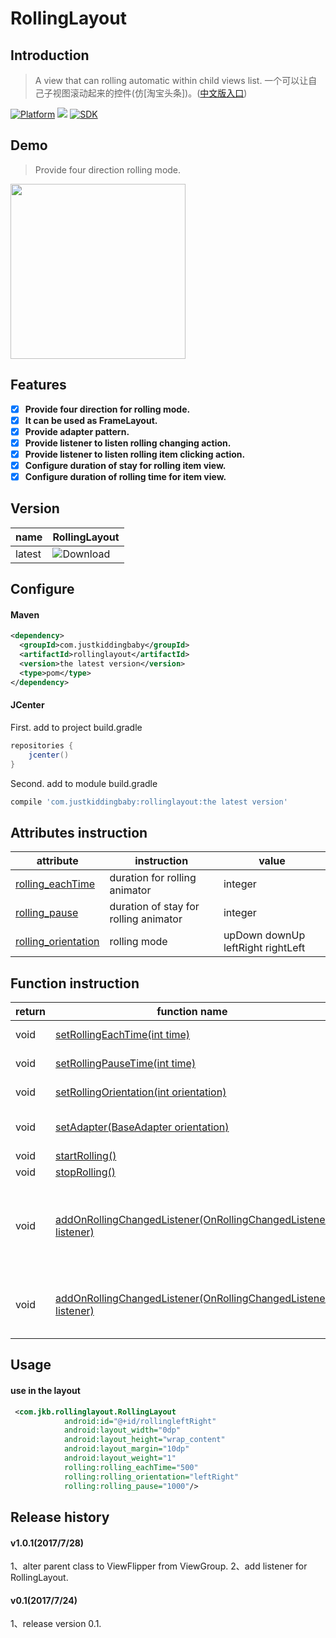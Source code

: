 # RollingLayout
## Introduction
>A view that can rolling automatic within child views list.
一个可以让自己子视图滚动起来的控件(仿[淘宝头条])。([中文版入口](README-CN.md))

[![Platform](https://img.shields.io/badge/platform-android-green.svg)](http://developer.android.com/index.html)
<img src="https://img.shields.io/badge/license-Apache 2.0-green.svg?style=flat">
[![SDK](https://img.shields.io/badge/API-12%2B-green.svg?style=flat)](https://android-arsenal.com/api?level=11)

## Demo
>Provide four direction rolling mode.
<img src="/gif/demo.gif" width="280px"/>

## Features
- [x] **Provide four direction for rolling mode.**
- [x] **It can be used as FrameLayout.**
- [x] **Provide adapter pattern.**
- [x] **Provide listener to listen rolling changing action.**
- [x] **Provide listener to listen rolling item clicking action.**
- [x] **Configure duration of stay for rolling item view.**
- [x] **Configure duration of rolling time for item view.**

## Version
|name|RollingLayout|
|---|---|
|latest|![Download](https://api.bintray.com/packages/jkb/maven/rollinglayout/images/download.svg)|

## Configure
#### Maven
```xml
<dependency>
  <groupId>com.justkiddingbaby</groupId>
  <artifactId>rollinglayout</artifactId>
  <version>the latest version</version>
  <type>pom</type>
</dependency>
```
#### JCenter
First. add to project build.gradle
```gradle
repositories {
    jcenter()
}
```
Second. add to module build.gradle
```gradle
compile 'com.justkiddingbaby:rollinglayout:the latest version'
```
## Attributes instruction
|attribute|instruction|value|
|---|---|---|
|[rolling_eachTime](/library/src/main/res/values/attrs.xml)|duration for rolling animator|integer|
|[rolling_pause](/library/src/main/res/values/attrs.xml)|duration of stay for rolling animator|integer|
|[rolling_orientation](/library/src/main/res/values/attrs.xml)|rolling mode|upDown downUp leftRight rightLeft|

## Function instruction
|return|function name|instruction|
|---|---|---|
|void|[setRollingEachTime(int time)](/library/src/main/java/com/jkb/rollinglayout/RollingLayoutAction.java)|set duration of rolling|
|void|[setRollingPauseTime(int time)](/library/src/main/java/com/jkb/rollinglayout/RollingLayoutAction.java)|set duration of stay|
|void|[setRollingOrientation(int orientation)](/library/src/main/java/com/jkb/rollinglayout/RollingLayoutAction.java)|set the rolling mode|
|void|[setAdapter(BaseAdapter orientation)](/library/src/main/java/com/jkb/rollinglayout/RollingLayoutAction.java)|set the data behind this RollingLayout|
|void|[startRolling()](/library/src/main/java/com/jkb/rollinglayout/RollingLayoutAction.java)|start rolling|
|void|[stopRolling()](/library/src/main/java/com/jkb/rollinglayout/RollingLayoutAction.java)|stop rolling|
|void|[addOnRollingChangedListener(OnRollingChangedListener listener)](/library/src/main/java/com/jkb/rollinglayout/RollingLayoutAction.java)|add a listener to listen RollingLayout rolling changed action.|
|void|[addOnRollingChangedListener(OnRollingChangedListener listener)](/library/src/main/java/com/jkb/rollinglayout/RollingLayoutAction.java)|set a listener to listen RollingLayout rolling item click action.|

## Usage
#### use in the layout
```xml
 <com.jkb.rollinglayout.RollingLayout
            android:id="@+id/rollingleftRight"
            android:layout_width="0dp"
            android:layout_height="wrap_content"
            android:layout_margin="10dp"
            android:layout_weight="1"
            rolling:rolling_eachTime="500"
            rolling:rolling_orientation="leftRight"
            rolling:rolling_pause="1000"/>
```

## Release history
#### v1.0.1(2017/7/28)
1、alter parent class to ViewFlipper from ViewGroup.
2、add listener for RollingLayout.
#### v0.1(2017/7/24)
1、release version 0.1.